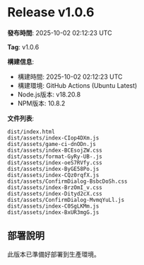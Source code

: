 # Release v1.0.6

**發布時間**: 2025-10-02 02:12:23 UTC

**Tag**: v1.0.6

**構建信息**:
- 構建時間: 2025-10-02 02:12:23 UTC
- 構建環境: GitHub Actions (Ubuntu Latest)
- Node.js版本: v18.20.8
- NPM版本: 10.8.2

**文件列表**:
```
dist/index.html
dist/assets/index-CIop4DXm.js
dist/assets/game-ci-dnODn.js
dist/assets/index-BCEsojZW.css
dist/assets/format-GyRy-UB-.js
dist/assets/index-oeS7RVfy.css
dist/assets/index-ByGE58Po.js
dist/assets/index-CQz0rqfX.js
dist/assets/ConfirmDialog-BsbcDoSh.css
dist/assets/index-BrzOmI_v.css
dist/assets/index-Dityd2cX.css
dist/assets/ConfirmDialog-MvmqYuLl.js
dist/assets/index-C0SgLKMm.js
dist/assets/index-BxUR3mgG.js
```

## 部署說明
此版本已準備好部署到生產環境。
